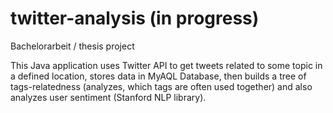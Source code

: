 # twitter-analysis (in progress)
Bachelorarbeit / thesis project

This Java application uses Twitter API to get tweets related to some topic in a defined location, stores data in MyAQL Database, then builds a tree of tags-relatedness (analyzes, which tags are often used together) and also analyzes user sentiment (Stanford NLP library).

